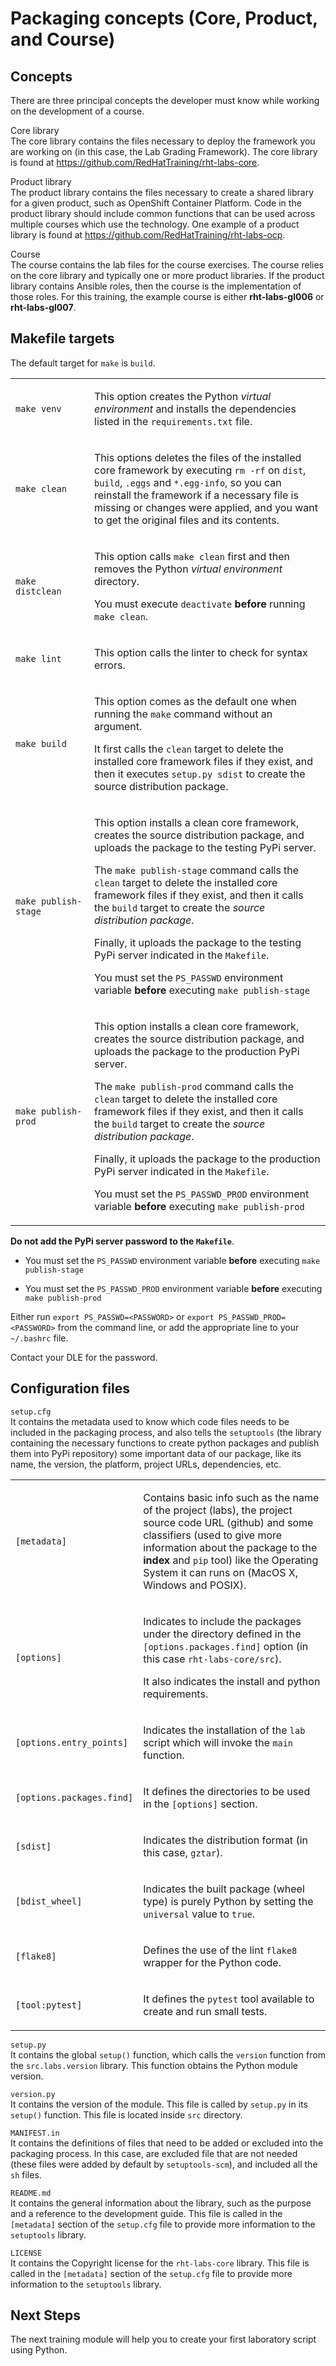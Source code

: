 # Packaging concepts (Core, Product, and Course)

## Concepts

There are three principal concepts the developer must know while working
on the development of a course.

Core library  
The core library contains the files necessary to deploy the framework
you are working on (in this case, the Lab Grading Framework). The core
library is found at <https://github.com/RedHatTraining/rht-labs-core>.

Product library  
The product library contains the files necessary to create a shared
library for a given product, such as OpenShift Container Platform. Code
in the product library should include common functions that can be used
across multiple courses which use the technology. One example of a
product library is found at
<https://github.com/RedHatTraining/rht-labs-ocp>.

Course  
The course contains the lab files for the course exercises. The course
relies on the core library and typically one or more product libraries.
If the product library contains Ansible roles, then the course is the
implementation of those roles. For this training, the example course is
either **rht-labs-gl006** or **rht-labs-gl007**.

## Makefile targets

The default target for `make` is `build`.

<table>
<colgroup>
<col style="width: 25%" />
<col style="width: 75%" />
</colgroup>
<tbody>
<tr class="odd">
<td style="text-align: left;"><p><code>make venv</code></p></td>
<td style="text-align: left;"><p>This option creates the Python
<em>virtual environment</em> and installs the dependencies listed in the
<code>requirements.txt</code> file.</p></td>
</tr>
<tr class="even">
<td style="text-align: left;"><p><code>make clean</code></p></td>
<td style="text-align: left;"><p>This options deletes the files of the
installed core framework by executing <code>rm -rf</code> on
<code>dist</code>, <code>build</code>, <code>.eggs</code> and
<code>*.egg-info</code>, so you can reinstall the framework if a
necessary file is missing or changes were applied, and you want to get
the original files and its contents.</p></td>
</tr>
<tr class="odd">
<td style="text-align: left;"><p><code>make distclean</code></p></td>
<td style="text-align: left;"><p>This option calls
<code>make clean</code> first and then removes the Python <em>virtual
environment</em> directory.</p>
<div class="note">
<p>You must execute <code>deactivate</code> <strong>before</strong>
running <code>make clean</code>.</p>
</div></td>
</tr>
<tr class="even">
<td style="text-align: left;"><p><code>make lint</code></p></td>
<td style="text-align: left;"><p>This option calls the linter to check
for syntax errors.</p></td>
</tr>
<tr class="odd">
<td style="text-align: left;"><p><code>make build</code></p></td>
<td style="text-align: left;"><p>This option comes as the default one
when running the <code>make</code> command without an argument.</p>
<p>It first calls the <code>clean</code> target to delete the installed
core framework files if they exist, and then it executes
<code>setup.py sdist</code> to create the source distribution
package.</p></td>
</tr>
<tr class="even">
<td
style="text-align: left;"><p><code>make publish-stage</code></p></td>
<td style="text-align: left;"><p>This option installs a clean core
framework, creates the source distribution package, and uploads the
package to the testing PyPi server.</p>
<p>The <code>make publish-stage</code> command calls the
<code>clean</code> target to delete the installed core framework files
if they exist, and then it calls the <code>build</code> target to create
the <em>source distribution package</em>.</p>
<p>Finally, it uploads the package to the testing PyPi server indicated
in the <code>Makefile</code>.</p>
<div class="note">
<p>You must set the <code>PS_PASSWD</code> environment variable
<strong>before</strong> executing <code>make publish-stage</code></p>
</div></td>
</tr>
<tr class="odd">
<td style="text-align: left;"><p><code>make publish-prod</code></p></td>
<td style="text-align: left;"><p>This option installs a clean core
framework, creates the source distribution package, and uploads the
package to the production PyPi server.</p>
<p>The <code>make publish-prod</code> command calls the
<code>clean</code> target to delete the installed core framework files
if they exist, and then it calls the <code>build</code> target to create
the <em>source distribution package</em>.</p>
<p>Finally, it uploads the package to the production PyPi server
indicated in the <code>Makefile</code>.</p>
<div class="note">
<p>You must set the <code>PS_PASSWD_PROD</code> environment variable
<strong>before</strong> executing <code>make publish-prod</code></p>
</div></td>
</tr>
</tbody>
</table>

<div class="note">

**Do not add the PyPi server password to the `Makefile`**.

- You must set the `PS_PASSWD` environment variable **before** executing
  `make publish-stage`

- You must set the `PS_PASSWD_PROD` environment variable **before**
  executing `make publish-prod`

Either run `export PS_PASSWD=<PASSWORD>` or
`export PS_PASSWD_PROD=<PASSWORD>` from the command line, or add the
appropriate line to your `~/.bashrc` file.

Contact your DLE for the password.

</div>

## Configuration files

`setup.cfg`  
It contains the metadata used to know which code files needs to be
included in the packaging process, and also tells the `setuptools` (the
library containing the necessary functions to create python packages and
publish them into PyPi repository) some important data of our package,
like its name, the version, the platform, project URLs, dependencies,
etc.

<table>
<colgroup>
<col style="width: 25%" />
<col style="width: 75%" />
</colgroup>
<tbody>
<tr class="odd">
<td style="text-align: left;"><p><code>[metadata]</code></p></td>
<td style="text-align: left;"><p>Contains basic info such as the name of
the project (labs), the project source code URL (github) and some
classifiers (used to give more information about the package to the
<strong>index</strong> and <code>pip</code> tool) like the Operating
System it can runs on (MacOS X, Windows and POSIX).</p></td>
</tr>
<tr class="even">
<td style="text-align: left;"><p><code>[options]</code></p></td>
<td style="text-align: left;"><p>Indicates to include the packages under
the directory defined in the <code>[options.packages.find]</code> option
(in this case <code>rht-labs-core/src</code>).</p>
<p>It also indicates the install and python requirements.</p></td>
</tr>
<tr class="odd">
<td
style="text-align: left;"><p><code>[options.entry_points]</code></p></td>
<td style="text-align: left;"><p>Indicates the installation of the
<code>lab</code> script which will invoke the <code>main</code>
function.</p></td>
</tr>
<tr class="even">
<td
style="text-align: left;"><p><code>[options.packages.find]</code></p></td>
<td style="text-align: left;"><p>It defines the directories to be used
in the <code>[options]</code> section.</p></td>
</tr>
<tr class="odd">
<td style="text-align: left;"><p><code>[sdist]</code></p></td>
<td style="text-align: left;"><p>Indicates the distribution format (in
this case, <code>gztar</code>).</p></td>
</tr>
<tr class="even">
<td style="text-align: left;"><p><code>[bdist_wheel]</code></p></td>
<td style="text-align: left;"><p>Indicates the built package (wheel
type) is purely Python by setting the <code>universal</code> value to
<code>true</code>.</p></td>
</tr>
<tr class="odd">
<td style="text-align: left;"><p><code>[flake8]</code></p></td>
<td style="text-align: left;"><p>Defines the use of the lint
<code>flake8</code> wrapper for the Python code.</p></td>
</tr>
<tr class="even">
<td style="text-align: left;"><p><code>[tool:pytest]</code></p></td>
<td style="text-align: left;"><p>It defines the <code>pytest</code> tool
available to create and run small tests.</p></td>
</tr>
</tbody>
</table>

`setup.py`  
It contains the global `setup()` function, which calls the `version`
function from the `src.labs.version` library. This function obtains the
Python module version.

`version.py`  
It contains the version of the module. This file is called by `setup.py`
in its `setup()` function. This file is located inside `src` directory.

`MANIFEST.in`  
It contains the definitions of files that need to be added or excluded
into the packaging process. In this case, are excluded file that are not
needed (these files were added by default by `setuptools-scm`), and
included all the `sh` files.

`README.md`  
It contains the general information about the library, such as the
purpose and a reference to the development guide. This file is called in
the `[metadata]` section of the `setup.cfg` file to provide more
information to the `setuptools` library.

`LICENSE`  
It contains the Copyright license for the `rht-labs-core` library. This
file is called in the `[metadata]` section of the `setup.cfg` file to
provide more information to the `setuptools` library.

## Next Steps

The next training module will help you to create your first laboratory
script using Python.

